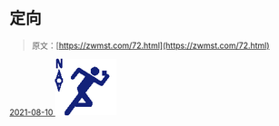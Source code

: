 <!--yml
category: 未分类
date: 0001-01-01 00:00:00
--->

# 定向

> 原文：[https://zwmst.com/72.html](https://zwmst.com/72.html)

   [ <time datetime="2021-08-10T16:48:05+08:00"> 2021-08-10 </time> ](https://zwmst.com/%e5%ae%9a%e5%90%91)  [![](img/3137015e6a979725f8f222c4e8558263.png)](https://zwmst.com/wp-content/uploads/2021/08/1628585285-aae886b280c47a2.png)